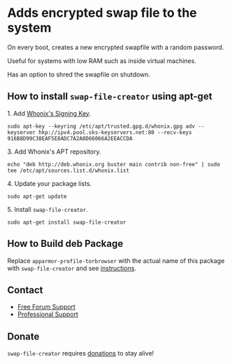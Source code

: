 # Adds encrypted swap file to the system #

On every boot, creates a new encrypted swapfile with a random password.

Useful for systems with low RAM such as inside virtual machines.

Has an option to shred the swapfile on shutdown.
## How to install `swap-file-creator` using apt-get ##

1\. Add [Whonix's Signing Key](https://www.whonix.org/wiki/Whonix_Signing_Key).

```
sudo apt-key --keyring /etc/apt/trusted.gpg.d/whonix.gpg adv --keyserver hkp://ipv4.pool.sks-keyservers.net:80 --recv-keys 916B8D99C38EAF5E8ADC7A2A8D66066A2EEACCDA
```

3\. Add Whonix's APT repository.

```
echo "deb http://deb.whonix.org buster main contrib non-free" | sudo tee /etc/apt/sources.list.d/whonix.list
```

4\. Update your package lists.

```
sudo apt-get update
```

5\. Install `swap-file-creator`.

```
sudo apt-get install swap-file-creator
```

## How to Build deb Package ##

Replace `apparmor-profile-torbrowser` with the actual name of this package with `swap-file-creator` and see [instructions](https://www.whonix.org/wiki/Dev/Build_Documentation/apparmor-profile-torbrowser).

## Contact ##

* [Free Forum Support](https://forums.whonix.org)
* [Professional Support](https://www.whonix.org/wiki/Professional_Support)

## Donate ##

`swap-file-creator` requires [donations](https://www.whonix.org/wiki/Donate) to stay alive!
